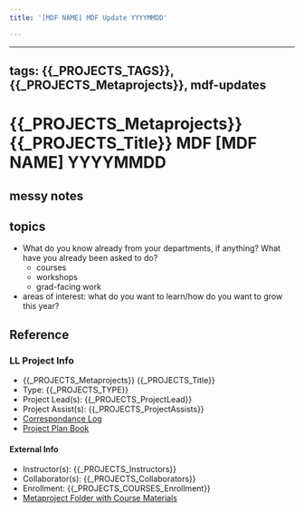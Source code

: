 ```yaml
---
title: '[MDF NAME] MDF Update YYYYMMDD'

---
```


---
tags: {{_PROJECTS_TAGS}}, {{_PROJECTS_Metaprojects}}, mdf-updates
---
# {{_PROJECTS_Metaprojects}} {{_PROJECTS_Title}} MDF [MDF NAME] YYYYMMDD

## messy notes

## topics

* What do you know already from your departments, if anything? What have you already been asked to do?
    * courses
    * workshops 
    * grad-facing work
* areas of interest: what do you want to learn/how do you want to grow this year?

## Reference
### LL Project Info
* {{_PROJECTS_Metaprojects}} {{_PROJECTS_Title}}
* Type: {{_PROJECTS_TYPE}}
* Project Lead(s): {{_PROJECTS_ProjectLead}}
* Project Assist(s): {{_PROJECTS_ProjectAssists}}
* [Correspondance Log]({{_PROJECTS_METAPROJECTS_CorrespondanceLog}})
* [Project Plan Book]({{ProjectPlanBookUrl}})

#### External Info
* Instructor(s): {{_PROJECTS_Instructors}}
* Collaborator(s): {{_PROJECTS_Collaborators}}
* Enrollment: {{_PROJECTS_COURSES_Enrollment}}
* [Metaproject Folder with Course Materials]({{_PROJECTS_AssociatedMetaprojectFolder}})